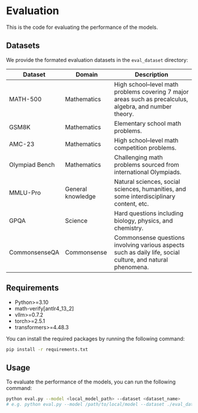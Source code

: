 # Evaluation
This is the code for evaluating the performance of the models.

## Datasets
We provide the formated evaluation datasets in the `eval_dataset` directory:

| Dataset        | Domain            | Description                                                  |
| -------------- | ----------------- | ------------------------------------------------------------ |
| MATH-500       | Mathematics       | High school–level math problems covering 7 major areas such as precalculus, algebra, and number theory. |
| GSM8K          | Mathematics       | Elementary school math problems.                             |
| AMC-23         | Mathematics       | High school–level math competition problems.                 |
| Olympiad Bench | Mathematics       | Challenging math problems sourced from international Olympiads. |
| MMLU-Pro       | General knowledge | Natural sciences, social sciences, humanities, and some interdisciplinary content, etc. |
| GPQA           | Science           | Hard questions including biology, physics, and chemistry.    |
| CommonsenseQA  | Commonsense       | Commonsense questions involving various aspects such as daily life, social culture, and natural phenomena. |


## Requirements
- Python>=3.10
- math-verify[antlr4_13_2]
- vllm>=0.7.2
- torch>=2.5.1
- transformers>=4.48.3

You can install the required packages by running the following command:
```bash
pip install -r requirements.txt
```

## Usage
To evaluate the performance of the models, you can run the following command:
```bash
python eval.py --model <local_model_path> --dataset <dataset_name>
# e.g. python eval.py --model /path/to/local/model --dataset ./eval_dataset/math500.jsonl
```

